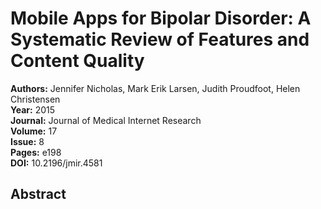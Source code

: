 # Mobile Apps for Bipolar Disorder: A Systematic Review of Features and Content Quality

**Authors:** Jennifer Nicholas, Mark Erik Larsen, Judith Proudfoot, Helen Christensen  
**Year:** 2015  
**Journal:** Journal of Medical Internet Research  
**Volume:** 17  
**Issue:** 8  
**Pages:** e198  
**DOI:** 10.2196/jmir.4581  

## Abstract


